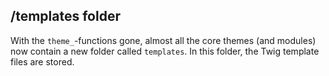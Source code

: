 ## /templates folder

With the `theme_`-functions gone, almost all the core themes (and modules) now contain a new folder called `templates`. In this folder, the Twig template files are stored.
